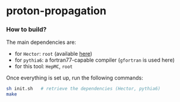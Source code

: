 # proton-propagation

### How to build?
The main dependencies are:
 * for `Hector`: `root` (available [here](https://root.cern.ch/downloading-root))
 * for `pythia6`: a fortran77-capable compiler (`gfortran` is used here)
 * for this tool: `HepMC`, `root`

Once everything is set up, run the following commands:
```sh
sh init.sh   # retrieve the dependencies (Hector, pythia6)
make
```
